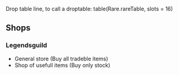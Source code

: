 Drop table line, to call a droptable:
table(Rare.rareTable, slots = 16)

## Shops
### Legendsguild
- General store (Buy all tradeble items)
- Shop of usefull items (Buy only stock)